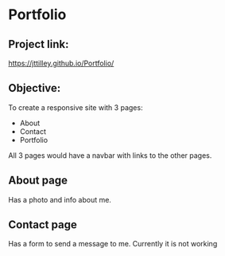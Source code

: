 # Portfolio

## Project link:
https://jttilley.github.io/Portfolio/

## Objective:
To create a responsive site with 3 pages:
* About
* Contact
* Portfolio

All 3 pages would have a navbar with links to the other pages.

## About page
Has a photo and info about me.

## Contact page
Has a form to send a message to me. Currently it is not working 
